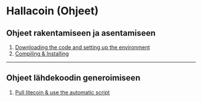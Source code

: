 # Hallacoin (Ohjeet)

## Ohjeet rakentamiseen ja asentamiseen
1. [Downloading the code and setting up the environment](/docs/setup.md)
2. [Compiling & Installing](/docs/build.md)

---

## Ohjeet lähdekoodin generoimiseen
1. [Pull litecoin & use the automatic script](/docs/generate.md)
